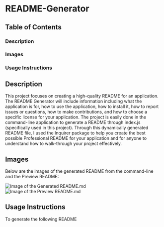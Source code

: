 # README-Generator

## Table of Contents
### Description
### Images
### Usage Instructions

## Description
This project focuses on creating a high-quality README for an application. The README Generator will include information including what the application is for, how to use the application, how to install it, how to report issues or questions, how to make contributions, and how to choose a specific license for your application. The project is easily done in the command-line application to generate a README through index.js (specifically used in this project). Through this dynamically generated README file, I used the Inquirer package to help you create the best possible Professional README for your application and for anyone to understand how to walk-through your project effectively.

## Images
Below are the images of the generated README from the command-line and the Preview README:

<img src="./assets/img2.png" alt="Image of the Generated README.md">
<img scr="./assets/img1.png" alt="Image of the Preview README.md">

## Usage Instructions
To generate the following README

